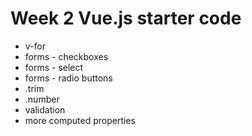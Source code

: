 # Week 2 Vue.js starter code  

* v-for 
* forms - checkboxes
* forms - select 
* forms - radio buttons
* .trim
* .number
* validation
* more computed properties
